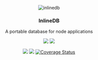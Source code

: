 <p align="center">
    <img alt="inlinedb" src="https://raw.githubusercontent.com/inlinedb/inlinedb/icons/idb.png">
</p>

<h3 align="center" style="text-align: center;">
    InlineDB
</h3>

<p align="center">
    A portable database for node applications
</p>

<p align="center">
    <a href="https://www.npmjs.com/package/inlinedb"><img src="https://img.shields.io/npm/v/inlinedb.svg"></a>
    <a href="https://www.npmjs.com/package/inlinedb"><img src="https://img.shields.io/npm/dm/inlinedb.svg"></a>
</p>

<p align="center">
    <a href="https://travis-ci.org/inlinedb/inlinedb"><img src="https://img.shields.io/travis/inlinedb/inlinedb.svg?label=units"></a>
    <a href="https://travis-ci.org/inlinedb/inlinedb-e2e"><img src="https://img.shields.io/travis/inlinedb/inlinedb-e2e.svg?label=e2e"></a>
    <a href='https://coveralls.io/github/inlinedb/inlinedb?branch=master'><img src='https://coveralls.io/repos/github/inlinedb/inlinedb/badge.svg?branch=master' alt='Coverage Status' /></a>
</p>
